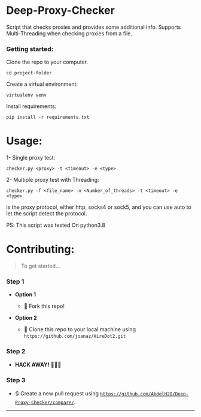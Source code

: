 # Deep-Proxy-Checker
Script that checks proxies and provides some additional info.
Supports Multi-Threading when checking proxies from a file.

### Getting started:
Clone the repo to your computer.
```
cd project-folder
```
Create a virtual environment:
```
virtualenv venv
```
Install requirements:
```
pip install -r requirements.txt
```
# Usage:
1- Single proxy test:
```
checker.py <proxy> -t <timeout> -e <type>
```
2- Multiple proxy test with Threading:
```
checker.py -f <file_name> -n <Number_of_threads> -t <timeout> -e <type>
```
<type> is the proxy protocol, either http, socks4 or sock5, and you can use auto to let the script detect the protocol.
 
PS: This script was tested On python3.8
# Contributing:

> To get started...

### Step 1

- **Option 1**
    - 🍴 Fork this repo!

- **Option 2**
    - 👯 Clone this repo to your local machine using `https://github.com/joanaz/HireDot2.git`

### Step 2

- **HACK AWAY!** 🔨🔨🔨

### Step 3

- 🔃 Create a new pull request using <a href="https://github.com/AbdelH2O/Deep-Proxy-Checker/compare/" target="_blank">`https://github.com/AbdelH2O/Deep-Proxy-Checker/compare/`</a>.

---
